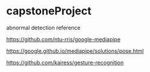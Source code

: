 # capstoneProject

abnormal detection reference

https://github.com/ntu-rris/google-mediapipe

https://google.github.io/mediapipe/solutions/pose.html

https://github.com/kairess/gesture-recognition
